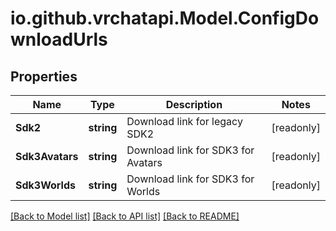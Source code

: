
# io.github.vrchatapi.Model.ConfigDownloadUrls

## Properties

Name | Type | Description | Notes
------------ | ------------- | ------------- | -------------
**Sdk2** | **string** | Download link for legacy SDK2 | [readonly] 
**Sdk3Avatars** | **string** | Download link for SDK3 for Avatars | [readonly] 
**Sdk3Worlds** | **string** | Download link for SDK3 for Worlds | [readonly] 

[[Back to Model list]](../README.md#documentation-for-models)
[[Back to API list]](../README.md#documentation-for-api-endpoints)
[[Back to README]](../README.md)

